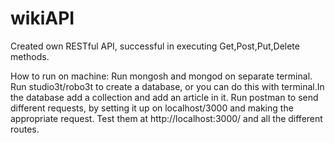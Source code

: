 # wikiAPI
Created own RESTful API, successful in executing Get,Post,Put,Delete methods.

How to run on machine:
Run mongosh and mongod on separate terminal.
Run studio3t/robo3t to create a database, or you can do this with terminal.In the database add a collection and add an article in it.
Run postman to send different requests, by setting it up on localhost/3000 and making the appropriate request.
Test them at http://localhost:3000/ and all the different routes.
